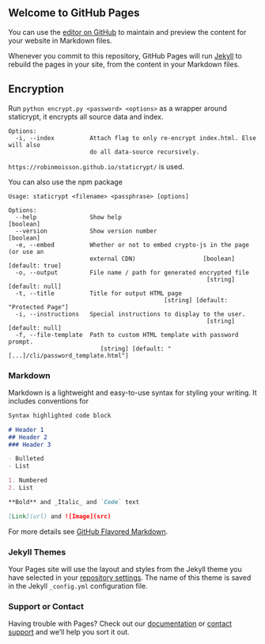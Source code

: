 ## Welcome to GitHub Pages

You can use the [editor on GitHub](https://github.com/UON-Med/UON-Med.github.io/edit/master/README.md) to maintain and preview the content for your website in Markdown files.

Whenever you commit to this repository, GitHub Pages will run [Jekyll](https://jekyllrb.com/) to rebuild the pages in your site, from the content in your Markdown files.

## Encryption

Run `python encrypt.py <password> <options>` as a wrapper around staticrypt, it encrypts all source data and index.

```
Options:
  -i, --index          Attach flag to only re-encrypt index.html. Else will also
                       do all data-source recursively.
```

`https://robinmoisson.github.io/staticrypt/` is used.

You can also use the npm package

```
Usage: staticrypt <filename> <passphrase> [options]

Options:
  --help               Show help                                       [boolean]
  --version            Show version number                             [boolean]
  -e, --embed          Whether or not to embed crypto-js in the page (or use an
                       external CDN)                   [boolean] [default: true]
  -o, --output         File name / path for generated encrypted file
                                                        [string] [default: null]
  -t, --title          Title for output HTML page
                                            [string] [default: "Protected Page"]
  -i, --instructions   Special instructions to display to the user.
                                                        [string] [default: null]
  -f, --file-template  Path to custom HTML template with password prompt.
                          [string] [default: "[...]/cli/password_template.html"]
```

### Markdown

Markdown is a lightweight and easy-to-use syntax for styling your writing. It includes conventions for

```markdown
Syntax highlighted code block

# Header 1
## Header 2
### Header 3

- Bulleted
- List

1. Numbered
2. List

**Bold** and _Italic_ and `Code` text

[Link](url) and ![Image](src)
```

For more details see [GitHub Flavored Markdown](https://guides.github.com/features/mastering-markdown/).

### Jekyll Themes

Your Pages site will use the layout and styles from the Jekyll theme you have selected in your [repository settings](https://github.com/UON-Med/UON-Med.github.io/settings). The name of this theme is saved in the Jekyll `_config.yml` configuration file.

### Support or Contact

Having trouble with Pages? Check out our [documentation](https://help.github.com/categories/github-pages-basics/) or [contact support](https://github.com/contact) and we’ll help you sort it out.
